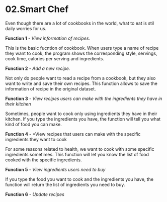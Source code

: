 # 02.Smart Chef

Even though there are a lot of cookbooks in the world, what to eat is stil daily worries for us. 

**Function 1** - *View information of recipes.*

This is the basic fucntion of cookbook. When users type a name of recipe they want to cook, the program shows the corresponding style, servings, cook time, calories per serving and ingredients.

**Function 2** - *Add a new recipe.*

Not only do people want to read a recipe from a cookbook, but they also want to write and save their own recipes. This function allows to save the information of recipe in the original dataset.

**Function 3** - *View recipes users can make with the ingredients they have in their kitchen*

Sometimes, people want to cook only using ingredients they have in their kitchen. If you type the ingredients you have, the function will tell you what kind of food you can make.

**Function 4** - *View recipes that users can make with the specific ingredients they want to cook

For some reasons related to health, we want to cook with some specific ingredients sometimes. This function will let you know the list of food cooked with the specific ingredients.

**Function 5** - *View ingredients users need to buy*

If you type the food you want to cook and the ingredients you have, the function will return the list of ingredients you need to buy.

**Function 6** - *Update recipes*


